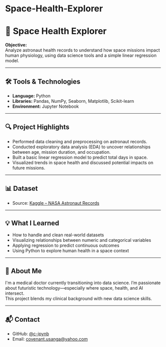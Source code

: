 # Space-Health-Explorer
# 🚀 Space Health Explorer

**Objective:**  
Analyze astronaut health records to understand how space missions impact human physiology, using data science tools and a simple linear regression model.

---

## 🛠️ Tools & Technologies

- **Language:** Python  
- **Libraries:** Pandas, NumPy, Seaborn, Matplotlib, Scikit-learn  
- **Environment:** Jupyter Notebook

---

## 🔍 Project Highlights

- Performed data cleaning and preprocessing on astronaut records.
- Conducted exploratory data analysis (EDA) to uncover relationships between age, mission duration, and occupation.
- Built a basic linear regression model to predict total days in space.
- Visualized trends in space health and discussed potential impacts on future missions.

---

## 📊 Dataset

- Source: [Kaggle – NASA Astronaut Records](https://www.kaggle.com/datasets/nasa/astronaut-records)

---

## 💡 What I Learned

- How to handle and clean real-world datasets
- Visualizing relationships between numeric and categorical variables
- Applying regression to predict continuous outcomes
- Using Python to explore human health in a space context

---

## 👤 About Me

I'm a medical doctor currently transitioning into data science. I’m passionate about futuristic technology—especially where space, health, and AI intersect.  
This project blends my clinical background with new data science skills.

---

## 📬 Contact

- GitHub: [@c-ipynb](https://github.com/c-ipynb)
- Email: covenant.usanga@yahoo.com
